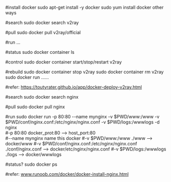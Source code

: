 #install docker
sudo apt-get install -y docker
sudo yum install docker
other ways

#search 
sudo docker search v2ray

#pull
sudo docker pull v2ray/official

#run
...

#status
sudo docker container ls

#control
sudo docker container start/stop/restart v2ray

#rebuild
sudo docker container stop v2ray
sudo docker container rm v2ray
sudo docker run ......

#refer:
https://toutyrater.github.io/app/docker-deploy-v2ray.html


#search
sudo docker search nginx

#pull
sudo docker pull nginx

#run
sudo docker run -p 80:80 --name mynginx -v $PWD/www:/www -v $PWD/conf/nginx.conf:/etc/nginx/nginx.conf -v $PWD/logs:/wwwlogs  -d nginx  
#-p 80:80    docker_prot:80 --> host_port:80  
#--name  mynginx    name this docker
#-v $PWD/www:/www    ./www --> docker/www
#-v $PWD/conf/nginx.conf:/etc/nginx/nginx.conf    ./conf/nginx.conf --> docker/etc/nginx/nginx.conf
#-v $PWD/logs:/wwwlogs    ./logs --> docker/wwwlogs

#status?
sudo docker ps

#refer:
www.runoob.com/docker/docker-install-nginx.html
